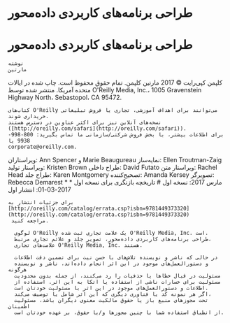 # طراحی برنامه‌های کاربردی داده‌محور

# طراحی برنامه‌های کاربردی داده‌محور 
    نوشته 
    مارتین 
کلپمن کپی‌رایت © 2017 مارتین کلپمن. تمام حقوق محفوظ است. چاپ شده در ایالات متحده آمریکا. 
    منتشر شده توسط 
    O'Reilly Media, Inc.، 1005 Gravenstein Highway North، Sebastopol، CA 95472.
   
    کتاب‌های O'Reilly می‌توانند برای اهداف آموزشی، تجاری یا فروش تبلیغاتی خریداری شوند. 
    نسخه‌های آنلاین نیز برای اکثر عناوین در دسترس هستند ([http://oreilly.com/safari](http://oreilly.com/safari)). 
    برای اطلاعات بیشتر، با بخش فروش شرکتی/سازمانی ما تماس بگیرید: 800-998-9938 یا 
    corporate@oreilly.com.
   ویراستاران: Ann Spencer و Marie Beaugureau نمایه‌ساز: Ellen Troutman-Zaig ویراستار تولید: Kristen Brown طراح داخلی: David Futato ویراستار متن: Rachel Head طراح جلد: Karen Montgomery تصحیح‌کننده: Amanda Kersey تصویرگر: Rebecca Demarest * 
مارس 2017:
       نسخه اول
     # تاریخچه بازنگری برای نسخه اول * 
2017-03-01:
         انتشار اول
       
    برای جزئیات انتشار به 
    [http://oreilly.com/catalog/errata.csp?isbn=9781449373320](http://oreilly.com/catalog/errata.csp?isbn=9781449373320)
     مراجعه کنید.
   
      لوگوی O'Reilly یک علامت تجاری ثبت شده O'Reilly Media, Inc. است.
      طراحی برنامه‌های کاربردی داده‌محور، تصویر جلد و علائم تجاری مرتبط، 
      علامت‌های تجاری O'Reilly Media, Inc. هستند.
     
      در حالی که ناشر و نویسنده تلاش‌های با حسن نیت برای تضمین دقت اطلاعات 
      و دستورالعمل‌های موجود در این اثر انجام داده‌اند، ناشر و نویسنده هرگونه 
      مسئولیت در قبال خطاها یا حذفیات را رد می‌کنند، از جمله بدون محدودیت 
      مسئولیت برای خسارات ناشی از استفاده یا اتکا به این اثر. استفاده از 
      اطلاعات و دستورالعمل‌های موجود در این اثر با مسئولیت خودتان است. 
      اگر هر نمونه کد یا فناوری دیگری که این اثر شامل یا توصیف می‌کند، 
      تحت مجوزهای منبع باز یا حقوق مالکیت معنوی دیگران باشد، مسئولیت اطمینان 
      از انطباق استفاده شما با چنین مجوزها و/یا حقوق، بر عهده خودتان است. 